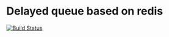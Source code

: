 # Delayed queue based on redis

[![Build Status](https://travis-ci.com/fred84/delayedQueue.svg?branch=master)](https://travis-ci.com/fred84/delayedQueue)